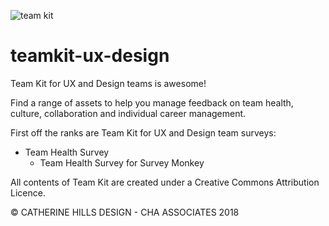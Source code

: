 ![team kit](https://user-images.githubusercontent.com/1219082/39807886-d36852f0-53c0-11e8-844a-eccd03036ff8.png)

# teamkit-ux-design

Team Kit for UX and Design teams is awesome! 

Find a range of assets to help you manage feedback on team health, culture, collaboration and individual career management.

First off the ranks are Team Kit for UX and Design team surveys:
* Team Health Survey
    * Team Health Survey for Survey Monkey

All contents of Team Kit are created under a Creative Commons Attribution Licence. 

© CATHERINE HILLS DESIGN - CHA ASSOCIATES 2018

